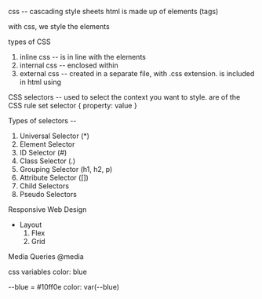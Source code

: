 css -- cascading style sheets
html is made up of elements (tags)

with css, we style the elements

types of CSS

1. inline css -- is in line with the elements
2. internal css -- enclosed within <style></style>
3. external css -- created in a separate file, with .css extension.
   is included in html using <link>

CSS selectors -- used to select the context you want to style.
are of the CSS rule set
selector {
property: value
}

Types of selectors --

1. Universal Selector (\*)
2. Element Selector
3. ID Selector (#)
4. Class Selector (.)
5. Grouping Selector (h1, h2, p)
6. Attribute Selector ([])
7. Child Selectors
8. Pseudo Selectors

Responsive Web Design

- Layout
  1. Flex
  2. Grid

Media Queries
@media

css variables
color: blue

--blue = #10ff0e
color: var(--blue)
